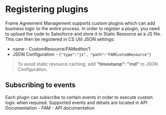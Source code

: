 # Registering plugins

Frame Agreement Management supports custom plugins which can add business logic to the entire process. In order to register a plugin, you need to upload the code to Salesforce and store it in Static Resource as a JS file. This can then be registered in CS Util JSON settings: 

- name - CustomResource/FAMeditor/1
- JSON Configuration - `{"type":"js", "path":"FAMCustomResource"}`

> To avoid static resource caching, add **"timestamp": "rnd"** to JSON Configuration.

## Subscribing to events

Each plugin can subscribe to certain events in order to execute custom logic when required. Supported events and details are located in API Documentation - FAM - API documentation